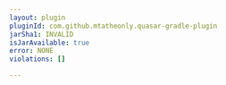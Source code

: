 ```yaml
---
layout: plugin
pluginId: com.github.mtatheonly.quasar-gradle-plugin
jarSha1: INVALID
isJarAvailable: true
error: NONE
violations: []

---
```


